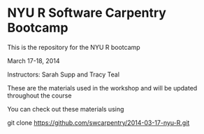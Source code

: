 NYU R Software Carpentry Bootcamp
============================

This is the repository for the NYU R bootcamp

March 17-18, 2014

Instructors: Sarah Supp and Tracy Teal

These are the materials used in the workshop and will be updated throughout the course

You can check out these materials using

git clone https://github.com/swcarpentry/2014-03-17-nyu-R.git

